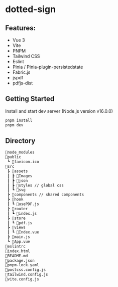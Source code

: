 # dotted-sign

## Features:
- Vue 3
- Vite
- PNPM
- Tailwind CSS
- Eslint
- Pinia / Pinia-plugin-persistedstate
- Fabric.js
- jspdf
- pdfjs-dist

## Getting Started
Install and start dev server (Node.js version v16.0.0)

```sh
pnpm install
pnpm dev
```
## Directory 

```sh
📂node_modules  
📂public  
 ┗ 📜favicon.ico  
📂src  
 ┣ 📂assets  
 ┃ ┣ 📂Images  
 ┃ ┣ 📂json  
 ┃ ┣ 📂styles // global css  
 ┃ ┗ 📂svg  
 ┣ 📂components // shared components  
 ┣ 📂hook  
 ┃ ┗ 📜usePDF.js  
 ┣ 📂router  
 ┃ ┗ 📜index.js  
 ┣ 📂store  
 ┃ ┗ 📜pdf.js  
 ┣ 📂views  
 ┃ ┗ 📜Index.vue  
 ┣ 📜main.js  
 ┗ 📜App.vue  
📜eslintrc  
📜index.html  
📜README.md  
📜package.json  
📜pnpm-lock.yaml  
📜postcss.config.js  
📜tailwind.config.js  
📜vite.config.js  
```